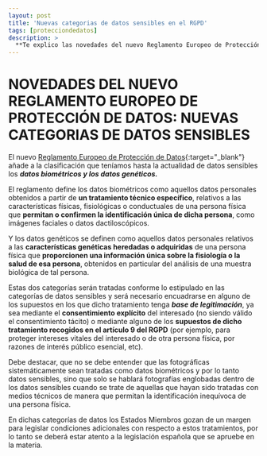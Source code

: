 ```yaml
---
layout: post
title: 'Nuevas categorias de datos sensibles en el RGPD'
tags: [protecciondedatos]
description: >
  **Te explico las novedades del nuevo Reglamento Europeo de Protección de Datos que será de aplicación el próximo 25 de mayo de 2018**
---
```


# **NOVEDADES DEL NUEVO REGLAMENTO EUROPEO DE PROTECCIÓN DE DATOS: NUEVAS CATEGORIAS DE DATOS SENSIBLES**

El nuevo [Reglamento Europeo de Protección de Datos](http://www.boe.es/doue/2016/119/L00001-00088.pdf){:target="_blank"} añade a la clasificación que teníamos hasta la actualidad de datos sensibles los _**datos biométricos y los datos genéticos.**_

El reglamento define los datos biométricos como aquellos datos personales obtenidos a partir de **un tratamiento técnico específico**, relativos a las características físicas, fisiológicas o conductuales de una persona física que **permitan o confirmen la identificación única de dicha persona**, como imágenes faciales o datos dactiloscópicos.

Y los datos genéticos se definen como aquellos datos personales relativos a las **características genéticas heredadas o adquiridas** de una persona física que **proporcionen una información única sobre la fisiología o la salud de esa persona**, obtenidos en particular del análisis de una muestra biológica de tal persona.

Estas dos categorías serán tratadas conforme lo estipulado en las categorías de datos sensibles y será necesario encuadrarse en alguno de los supuestos en los que dicho tratamiento tenga _**base de legitimación**_, ya sea mediante el **consentimiento explícito** del interesado (no siendo válido el consentimiento tácito) o mediante alguno de los **supuestos de dicho tratamiento recogidos en el artículo 9 del RGPD** (por ejemplo, para proteger intereses vitales del interesado o de otra persona física,  por razones de interés público esencial, etc).

Debe destacar, que no se debe entender que las fotográficas sistemáticamente sean tratadas como datos biométricos y por lo tanto datos sensibles, sino que solo se hablará fotografías englobadas dentro de los datos sensibles cuando se trate de aquellas que hayan sido tratadas con medios técnicos de manera que permitan la identificación inequívoca de una persona física. 

En dichas categorías de datos los Estados Miembros gozan de un margen para legislar condiciones adicionales con respecto a estos tratamientos, por lo tanto se deberá estar atento a la legislación española que se apruebe en la materia.  
